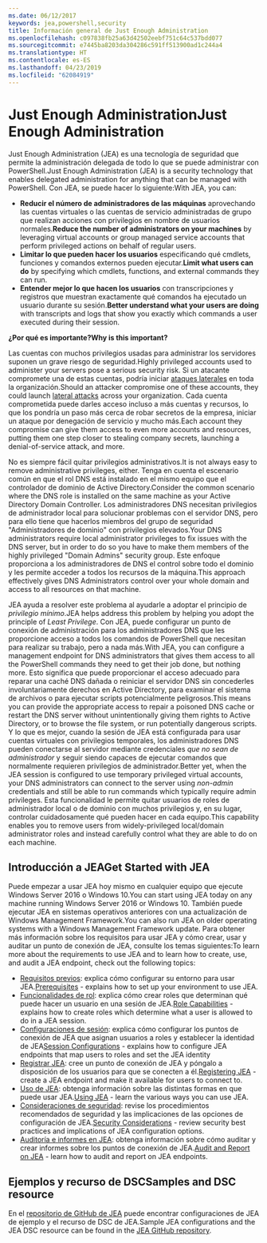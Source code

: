 ```yaml
---
ms.date: 06/12/2017
keywords: jea,powershell,security
title: Información general de Just Enough Administration
ms.openlocfilehash: c097838fb25a63d42502eebf751c64c537bdd077
ms.sourcegitcommit: e7445ba8203da304286c591ff513900ad1c244a4
ms.translationtype: HT
ms.contentlocale: es-ES
ms.lasthandoff: 04/23/2019
ms.locfileid: "62084919"
---
```

# <a name="just-enough-administration"></a><span data-ttu-id="4b629-103">Just Enough Administration</span><span class="sxs-lookup"><span data-stu-id="4b629-103">Just Enough Administration</span></span>

<span data-ttu-id="4b629-104">Just Enough Administration (JEA) es una tecnología de seguridad que permite la administración delegada de todo lo que se puede administrar con PowerShell.</span><span class="sxs-lookup"><span data-stu-id="4b629-104">Just Enough Administration (JEA) is a security technology that enables delegated administration for anything that can be managed with PowerShell.</span></span>
<span data-ttu-id="4b629-105">Con JEA, se puede hacer lo siguiente:</span><span class="sxs-lookup"><span data-stu-id="4b629-105">With JEA, you can:</span></span>

- <span data-ttu-id="4b629-106">**Reducir el número de administradores de las máquinas** aprovechando las cuentas virtuales o las cuentas de servicio administradas de grupo que realizan acciones con privilegios en nombre de usuarios normales.</span><span class="sxs-lookup"><span data-stu-id="4b629-106">**Reduce the number of administrators on your machines** by leveraging virtual accounts or group managed service accounts that perform privileged actions on behalf of regular users.</span></span>
- <span data-ttu-id="4b629-107">**Limitar lo que pueden hacer los usuarios** especificando qué cmdlets, funciones y comandos externos pueden ejecutar.</span><span class="sxs-lookup"><span data-stu-id="4b629-107">**Limit what users can do** by specifying which cmdlets, functions, and external commands they can run.</span></span>
- <span data-ttu-id="4b629-108">**Entender mejor lo que hacen los usuarios** con transcripciones y registros que muestran exactamente qué comandos ha ejecutado un usuario durante su sesión.</span><span class="sxs-lookup"><span data-stu-id="4b629-108">**Better understand what your users are doing** with transcripts and logs that show you exactly which commands a user executed during their session.</span></span>

<span data-ttu-id="4b629-109">**¿Por qué es importante?**</span><span class="sxs-lookup"><span data-stu-id="4b629-109">**Why is this important?**</span></span>

<span data-ttu-id="4b629-110">Las cuentas con muchos privilegios usadas para administrar los servidores suponen un grave riesgo de seguridad.</span><span class="sxs-lookup"><span data-stu-id="4b629-110">Highly privileged accounts used to administer your servers pose a serious security risk.</span></span>
<span data-ttu-id="4b629-111">Si un atacante compromete una de estas cuentas, podría iniciar [ataques laterales](http://aka.ms/pth) en toda la organización.</span><span class="sxs-lookup"><span data-stu-id="4b629-111">Should an attacker compromise one of these accounts, they could launch [lateral attacks](http://aka.ms/pth) across your organization.</span></span>
<span data-ttu-id="4b629-112">Cada cuenta comprometida puede darles acceso incluso a más cuentas y recursos, lo que los pondría un paso más cerca de robar secretos de la empresa, iniciar un ataque por denegación de servicio y mucho más.</span><span class="sxs-lookup"><span data-stu-id="4b629-112">Each account they compromise can give them access to even more accounts and resources, putting them one step closer to stealing company secrets, launching a denial-of-service attack, and more.</span></span>

<span data-ttu-id="4b629-113">No es siempre fácil quitar privilegios administrativos.</span><span class="sxs-lookup"><span data-stu-id="4b629-113">It is not always easy to remove administrative privileges, either.</span></span>
<span data-ttu-id="4b629-114">Tenga en cuenta el escenario común en que el rol DNS está instalado en el mismo equipo que el controlador de dominio de Active Directory.</span><span class="sxs-lookup"><span data-stu-id="4b629-114">Consider the common scenario where the DNS role is installed on the same machine as your Active Directory Domain Controller.</span></span>
<span data-ttu-id="4b629-115">Los administradores DNS necesitan privilegios de administrador local para solucionar problemas con el servidor DNS, pero para ello tiene que hacerlos miembros del grupo de seguridad "Administradores de dominio" con privilegios elevados.</span><span class="sxs-lookup"><span data-stu-id="4b629-115">Your DNS administrators require local administrator privileges to fix issues with the DNS server, but in order to do so you have to make them members of the highly privileged "Domain Admins" security group.</span></span>
<span data-ttu-id="4b629-116">Este enfoque proporciona a los administradores de DNS el control sobre todo el dominio y les permite acceder a todos los recursos de la máquina.</span><span class="sxs-lookup"><span data-stu-id="4b629-116">This approach effectively gives DNS Administrators control over your whole domain and access to all resources on that machine.</span></span>

<span data-ttu-id="4b629-117">JEA ayuda a resolver este problema al ayudarle a adoptar el principio de *privilegio mínimo*.</span><span class="sxs-lookup"><span data-stu-id="4b629-117">JEA helps address this problem by helping you adopt the principle of *Least Privilege*.</span></span>
<span data-ttu-id="4b629-118">Con JEA, puede configurar un punto de conexión de administración para los administradores DNS que les proporcione acceso a todos los comandos de PowerShell que necesitan para realizar su trabajo, pero a nada más.</span><span class="sxs-lookup"><span data-stu-id="4b629-118">With JEA, you can configure a management endpoint for DNS administrators that gives them access to all the PowerShell commands they need to get their job done, but nothing more.</span></span>
<span data-ttu-id="4b629-119">Esto significa que puede proporcionar el acceso adecuado para reparar una caché DNS dañada o reiniciar el servidor DNS sin concederles involuntariamente derechos en Active Directory, para examinar el sistema de archivos o para ejecutar scripts potencialmente peligrosos.</span><span class="sxs-lookup"><span data-stu-id="4b629-119">This means you can provide the appropriate access to repair a poisoned DNS cache or restart the DNS server without unintentionally giving them rights to Active Directory, or to browse the file system, or run potentially dangerous scripts.</span></span>
<span data-ttu-id="4b629-120">Y lo que es mejor, cuando la sesión de JEA está configurada para usar cuentas virtuales con privilegios temporales, los administradores DNS pueden conectarse al servidor mediante credenciales *que no sean de administrador* y seguir siendo capaces de ejecutar comandos que normalmente requieren privilegios de administrador.</span><span class="sxs-lookup"><span data-stu-id="4b629-120">Better yet, when the JEA session is configured to use temporary privileged virtual accounts, your DNS administrators can connect to the server using *non-admin* credentials and still be able to run commands which typically require admin privileges.</span></span>
<span data-ttu-id="4b629-121">Esta funcionalidad le permite quitar usuarios de roles de administrador local o de dominio con muchos privilegios y, en su lugar, controlar cuidadosamente qué pueden hacer en cada equipo.</span><span class="sxs-lookup"><span data-stu-id="4b629-121">This capability enables you to remove users from widely-privileged local/domain administrator roles and instead carefully control what they are able to do on each machine.</span></span>

## <a name="get-started-with-jea"></a><span data-ttu-id="4b629-122">Introducción a JEA</span><span class="sxs-lookup"><span data-stu-id="4b629-122">Get Started with JEA</span></span>

<span data-ttu-id="4b629-123">Puede empezar a usar JEA hoy mismo en cualquier equipo que ejecute Windows Server 2016 o Windows 10.</span><span class="sxs-lookup"><span data-stu-id="4b629-123">You can start using JEA today on any machine running Windows Server 2016 or Windows 10.</span></span>
<span data-ttu-id="4b629-124">También puede ejecutar JEA en sistemas operativos anteriores con una actualización de Windows Management Framework.</span><span class="sxs-lookup"><span data-stu-id="4b629-124">You can also run JEA on older operating systems with a Windows Management Framework update.</span></span>
<span data-ttu-id="4b629-125">Para obtener más información sobre los requisitos para usar JEA y cómo crear, usar y auditar un punto de conexión de JEA, consulte los temas siguientes:</span><span class="sxs-lookup"><span data-stu-id="4b629-125">To learn more about the requirements to use JEA and to learn how to create, use, and audit a JEA endpoint, check out the following topics:</span></span>

- <span data-ttu-id="4b629-126">[Requisitos previos](prerequisites.md): explica cómo configurar su entorno para usar JEA.</span><span class="sxs-lookup"><span data-stu-id="4b629-126">[Prerequisites](prerequisites.md) - explains how to set up your environment to use JEA.</span></span>
- <span data-ttu-id="4b629-127">[Funcionalidades de rol](role-capabilities.md): explica cómo crear roles que determinan qué puede hacer un usuario en una sesión de JEA.</span><span class="sxs-lookup"><span data-stu-id="4b629-127">[Role Capabilities](role-capabilities.md) - explains how to create roles which determine what a user is allowed to do in a JEA session.</span></span>
- <span data-ttu-id="4b629-128">[Configuraciones de sesión](session-configurations.md): explica cómo configurar los puntos de conexión de JEA que asignan usuarios a roles y establecer la identidad de JEA</span><span class="sxs-lookup"><span data-stu-id="4b629-128">[Session Configurations](session-configurations.md) - explains how to configure JEA endpoints that map users to roles and set the JEA identity</span></span>
- <span data-ttu-id="4b629-129">[Registrar JEA](register-jea.md): cree un punto de conexión de JEA y póngalo a disposición de los usuarios para que se conecten a él.</span><span class="sxs-lookup"><span data-stu-id="4b629-129">[Registering JEA](register-jea.md) - create a JEA endpoint and make it available for users to connect to.</span></span>
- <span data-ttu-id="4b629-130">[Uso de JEA](using-jea.md): obtenga información sobre las distintas formas en que puede usar JEA.</span><span class="sxs-lookup"><span data-stu-id="4b629-130">[Using JEA](using-jea.md) - learn the various ways you can use JEA.</span></span>
- <span data-ttu-id="4b629-131">[Consideraciones de seguridad](security-considerations.md): revise los procedimientos recomendados de seguridad y las implicaciones de las opciones de configuración de JEA.</span><span class="sxs-lookup"><span data-stu-id="4b629-131">[Security Considerations](security-considerations.md) - review security best practices and implications of JEA configuration options.</span></span>
- <span data-ttu-id="4b629-132">[Auditoría e informes en JEA](audit-and-report.md): obtenga información sobre cómo auditar y crear informes sobre los puntos de conexión de JEA.</span><span class="sxs-lookup"><span data-stu-id="4b629-132">[Audit and Report on JEA](audit-and-report.md) - learn how to audit and report on JEA endpoints.</span></span>

## <a name="samples-and-dsc-resource"></a><span data-ttu-id="4b629-133">Ejemplos y recurso de DSC</span><span class="sxs-lookup"><span data-stu-id="4b629-133">Samples and DSC resource</span></span>

<span data-ttu-id="4b629-134">En el [repositorio de GitHub de JEA](https://github.com/PowerShell/JEA) puede encontrar configuraciones de JEA de ejemplo y el recurso de DSC de JEA.</span><span class="sxs-lookup"><span data-stu-id="4b629-134">Sample JEA configurations and the JEA DSC resource can be found in the [JEA GitHub repository](https://github.com/PowerShell/JEA).</span></span>